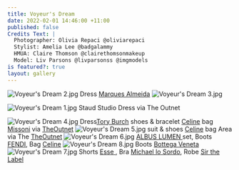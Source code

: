 ```yaml
---
title: Voyeur's Dream
date: 2022-02-01 14:46:00 +11:00
published: false
Credits Text: |
  Photographer: Olivia Repaci @oliviarepaci
  Stylist: Amelia Lee @badgalammy
  HMUA: Claire Thomson @clairethomsonmakeup
  Model: Liv Parsons @livparsonss @imgmodels
is featured?: true
layout: gallery
---
```


![Voyeur's Dream 2.jpg](/uploads/Voyeur's%20Dream%202.jpg)
Dress [Marques Almeida](https://www.instagram.com/marques_almeida/)
![Voyeur's Dream 3.jpg](/uploads/Voyeur's%20Dream%203.jpg)

![Voyeur's Dream 1.jpg](/uploads/Voyeur's%20Dream%201.jpg)
Staud Studio Dress via The Outnet

![Voyeur's Dream 4.jpg](/uploads/Voyeur's%20Dream%204.jpg)
Dress[Tory Burch](https://www.instagram.com/toryburch/)    shoes & bracelet [Celine](https://www.instagram.com/celine/)  bag [Missoni](https://www.instagram.com/missoni/) via [TheOutnet](https://www.theoutnet.com/en-au/)
![Voyeur's Dream 5.jpg](/uploads/Voyeur's%20Dream%205.jpg)
suit & shoes [Celine](https://www.instagram.com/celine/) bag Area via The [TheOutnet](https://www.theoutnet.com/en-au/)
![Voyeur's Dream 6.jpg](/uploads/Voyeur's%20Dream%206.jpg)
[ALBUS LUMEN ](https://www.albuslumen.com/)set, Boots [FENDI](https://www.instagram.com/Fendi/), Bag [Celine](https://www.instagram.com/celine/)
![Voyeur's Dream 8.jpg](/uploads/Voyeur's%20Dream%208.jpg)
Boots [Bottega Veneta](https://www.instagram.com/newbottega/)
![Voyeur's Dream 7.jpg](/uploads/Voyeur's%20Dream%207.jpg)
Shorts [Esse ](https://www.instagram.com/esse.studios/), Bra [Michael lo Sordo](https://www.instagram.com/michaellosordo/), Robe [Sir the Label](https://www.instagram.com/sir_thelabel/?hl=en)


